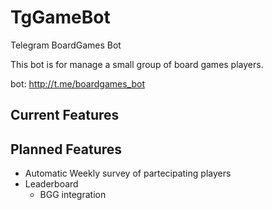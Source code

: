 # TgGameBot
Telegram BoardGames Bot

This bot is for manage a small group of board games players.

bot: http://t.me/boardgames_bot

## Current Features
    

## Planned Features

- Automatic Weekly survey of partecipating players
- Leaderboard
  - BGG integration
